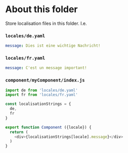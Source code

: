 # About this folder

Store localisation files in this folder. I.e. 

### `locales/de.yaml`
```yaml
message: Dies ist eine wichtige Nachricht! 
```

### `locales/fr.yaml`
```yaml
message: C'est un message important!
```

### `component/myComponent/index.js`
```javascript
import de from 'locales/de.yaml'
import fr from 'locales/fr.yaml'

const localisationStrings = {
  de,
  fr
}

export function Component ({locale}) {
  return (
    <div>{localisationStrings[locale].message}</div>
  )
}
```
